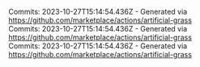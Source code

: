 Commits: 2023-10-27T15:14:54.436Z - Generated via https://github.com/marketplace/actions/artificial-grass
<br>
Commits: 2023-10-27T15:14:54.436Z - Generated via https://github.com/marketplace/actions/artificial-grass
<br>
Commits: 2023-10-27T15:14:54.436Z - Generated via https://github.com/marketplace/actions/artificial-grass
<br>
